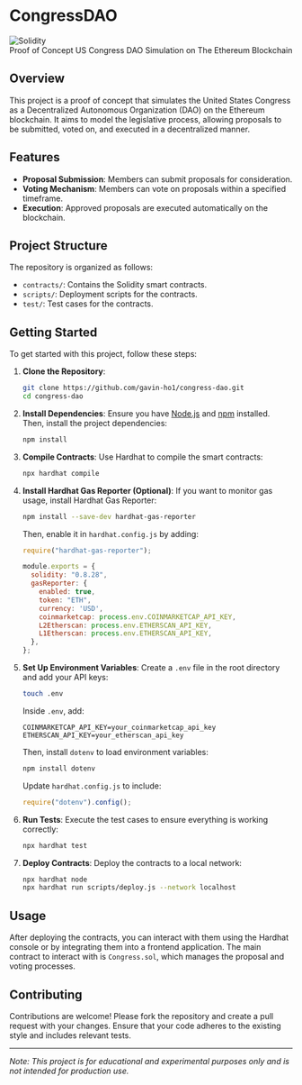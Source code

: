 
# CongressDAO

![Solidity](https://img.shields.io/badge/Solidity-%23363636.svg?style=for-the-badge&logo=solidity&logoColor=white)
<br>
Proof of Concept US Congress DAO Simulation on The Ethereum Blockchain

## Overview

This project is a proof of concept that simulates the United States Congress as a Decentralized Autonomous Organization (DAO) on the Ethereum blockchain. It aims to model the legislative process, allowing proposals to be submitted, voted on, and executed in a decentralized manner.

## Features

- **Proposal Submission**: Members can submit proposals for consideration.
- **Voting Mechanism**: Members can vote on proposals within a specified timeframe.
- **Execution**: Approved proposals are executed automatically on the blockchain.

## Project Structure

The repository is organized as follows:

- `contracts/`: Contains the Solidity smart contracts.
- `scripts/`: Deployment scripts for the contracts.
- `test/`: Test cases for the contracts.

## Getting Started

To get started with this project, follow these steps:

1. **Clone the Repository**:
   ```bash
   git clone https://github.com/gavin-ho1/congress-dao.git
   cd congress-dao
   ```

2. **Install Dependencies**:
   Ensure you have [Node.js](https://nodejs.org/) and [npm](https://www.npmjs.com/) installed. Then, install the project dependencies:
   ```bash
   npm install
   ```

3. **Compile Contracts**:
   Use Hardhat to compile the smart contracts:
   ```bash
   npx hardhat compile
   ```

4. **Install Hardhat Gas Reporter (Optional)**:
   If you want to monitor gas usage, install Hardhat Gas Reporter:
   ```bash
   npm install --save-dev hardhat-gas-reporter
   ```
   Then, enable it in `hardhat.config.js` by adding:
   ```javascript
   require("hardhat-gas-reporter");

   module.exports = {
     solidity: "0.8.28",
     gasReporter: {
       enabled: true,
       token: "ETH",
       currency: 'USD',
       coinmarketcap: process.env.COINMARKETCAP_API_KEY, 
       L2Etherscan: process.env.ETHERSCAN_API_KEY,
       L1Etherscan: process.env.ETHERSCAN_API_KEY,
     },
   };
   ```

5. **Set Up Environment Variables**:
   Create a `.env` file in the root directory and add your API keys:
   ```bash
   touch .env
   ```

   Inside `.env`, add:
   ```
   COINMARKETCAP_API_KEY=your_coinmarketcap_api_key
   ETHERSCAN_API_KEY=your_etherscan_api_key
   ```

   Then, install `dotenv` to load environment variables:
   ```bash
   npm install dotenv
   ```

   Update `hardhat.config.js` to include:
   ```javascript
   require("dotenv").config();
   ```

6. **Run Tests**:
   Execute the test cases to ensure everything is working correctly:
   ```bash
   npx hardhat test
   ```

7. **Deploy Contracts**:
   Deploy the contracts to a local network:
   ```bash
   npx hardhat node
   npx hardhat run scripts/deploy.js --network localhost
   ```

## Usage

After deploying the contracts, you can interact with them using the Hardhat console or by integrating them into a frontend application. The main contract to interact with is `Congress.sol`, which manages the proposal and voting processes.

## Contributing

Contributions are welcome! Please fork the repository and create a pull request with your changes. Ensure that your code adheres to the existing style and includes relevant tests.

---

*Note: This project is for educational and experimental purposes only and is not intended for production use.*
